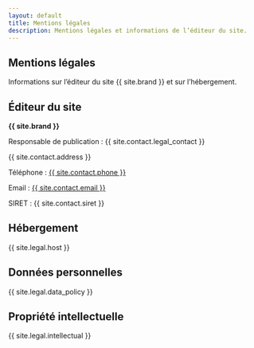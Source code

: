 ```yaml
---
layout: default
title: Mentions légales
description: Mentions légales et informations de l’éditeur du site.
---
```


<section class="section">
  <div class="container">
    <div class="section-header">
      <h1>Mentions légales</h1>
      <p class="muted">Informations sur l’éditeur du site {{ site.brand }} et sur l’hébergement.</p>
    </div>
    <div class="note">
      <h2>Éditeur du site</h2>
      <p><strong>{{ site.brand }}</strong></p>
      <p>Responsable de publication : {{ site.contact.legal_contact }}</p>
      <p>{{ site.contact.address }}</p>
      <p>Téléphone : <a href="tel:{{ site.contact.phone | replace: ' ', '' }}">{{ site.contact.phone }}</a></p>
      <p>Email : <a href="mailto:{{ site.contact.email }}">{{ site.contact.email }}</a></p>
      <p>SIRET : {{ site.contact.siret }}</p>
    </div>
    <div class="section-block">
      <div class="note">
        <h2>Hébergement</h2>
        <p>{{ site.legal.host }}</p>
      </div>
    </div>
    <div class="section-block">
      <div class="note">
        <h2>Données personnelles</h2>
        <p>{{ site.legal.data_policy }}</p>
      </div>
    </div>
    <div class="section-block">
      <div class="note">
        <h2>Propriété intellectuelle</h2>
        <p>{{ site.legal.intellectual }}</p>
      </div>
    </div>
  </div>
</section>
